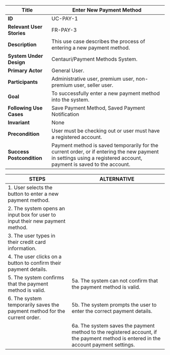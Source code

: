 

|Title |   Enter New Payment Method     |
|---------|---------|
|**ID**|    UC-PAY-1      |
|**Relevant User Stories**|    FR-PAY-3      |
|**Description**|     This use case describes the process of entering a new payment method.      |
|**System Under Design**|     Centauri/Payment Methods System.        |
|**Primary Actor**|     	General User.       |
|**Participants**|     	Administrative user, premium user, non-premium user, seller user.       |
|**Goal**|     To successfully enter a new payment method into the system.       |
|**Following Use Cases**|     Save Payment Method, Saved Payment Notification        |
|**Invariant**|     None       |
|**Precondition**|     User must be checking out or user must have a registered account.       |
|**Success Postcondition**|     Payment method is saved temporarily for the current order, or if entering the new payment in settings using a registered account, payment is saved to the account.       |


|**STEPS**|**ALTERNATIVE**|
|---------|---------|
| 1.  User selects the button to enter a new payment method.    |         |
| 2.  The system opens an input box for user to input their new payment method.    |         |
| 3.  The user types in their credit card information.    |         |
| 4.  The user clicks on a button to confirm their payment details.   |         |
| 5.  The system confirms that the payment method is valid.   | 5a. The system can not confirm that the payment method is valid.        |
| 6.  The system temporarily saves the payment method for the current order.   | 5b. The system prompts the user to enter the correct payment details.        |
| | 6a. The system saves the payment method to the registered account, if the payment method is entered in the account payment settings.        |

